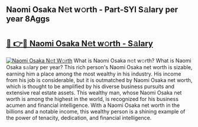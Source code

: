 ## Naomi Osaka N𝚎t w𝚘rth - Part-SYl S𝚊lary per year 8Aggs

# <h2><a href="http://gc4pw1.nevu.top/?p=Naomi+Osaka">🔗 👉🔴 Naomi Osaka N𝚎t w𝚘rth - S𝚊lary</a></h2>

[![Naomi Osaka N𝚎t W𝚘rth](https://i.imgur.com/Oavwk0R.jpeg)](http://gc4pw1.nevu.top/?p=Naomi+Osaka)
What is Naomi Osaka n𝚎t w𝚘rth? What is Naomi Osaka s𝚊lary per year?
This rich person's Naomi Osaka net worth is sizable, earning him a place among the most wealthy in his industry. His income from his job is considerable, but it is outmatched by Naomi Osaka net worth, which is thought to be amplified by his diverse business pursuits and extensive real estate assets. This wealthy man, whose Naomi Osaka net worth is among the highest in the world, is recognized for his business acumen and financial intelligence. With a Naomi Osaka net worth in the billions and a notable income, this wealthy person is a shining example of the power of tenacity, dedication, and financial intelligence.

